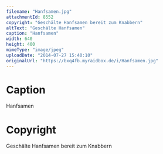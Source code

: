 ```yaml
---
filename: "Hanfsamen.jpg"
attachmentId: 8552
copyright: "Geschälte Hanfsamen bereit zum Knabbern"
altText: "Geschälte Hanfsamen"
caption: "Hanfsamen"
width: 640
height: 400
mimeType: "image/jpeg"
uploadDate: "2014-07-27 15:40:10"
originalUrl: "https://bxq4fb.myraidbox.de/i/Hanfsamen.jpg"
---
```


# Caption

Hanfsamen

# Copyright

Geschälte Hanfsamen bereit zum Knabbern
